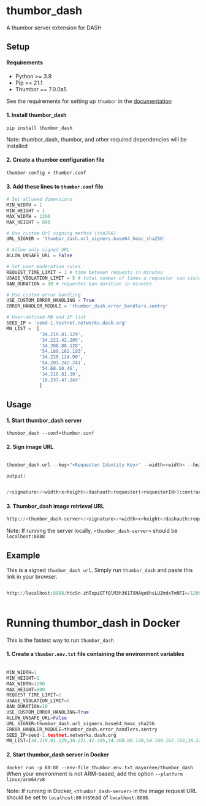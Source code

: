 # thumbor_dash
A thumbor server extension for DASH


## Setup

#### Requirements

- Python >= 3.9
- Pip >= 21.1
- Thumbor == 7.0.0a5

See the requirements for setting up `thumbor` in the [documentation](https://thumbor.readthedocs.io/en/latest/installing.html)

#### 1. Install thumbor_dash

`pip install thumbor_dash`

Note: thumbor_dash, thumbor, and other required dependencies will be installed

#### 2. Create a thumbor configuration file
  
`thumbor-config > thumbor.conf`

#### 3. Add these lines to `thumbor.conf` file

```python
# Set allowed dimensions
MIN_WIDTH = 1
MIN_HEIGHT = 1
MAX_WIDTH = 1200
MAX_HEIGHT = 800

# Use custom Url signing method (sha256)
URL_SIGNER = 'thumbor_dash.url_signers.base64_hmac_sha256'

# Allow only signed URL
ALLOW_UNSAFE_URL = False

# Set user moderation rules
REQUEST_TIME_LIMIT = 1 # time between requests in minutes
USAGE_VIOLATION_LIMIT = 5 # total number of times a requester can violate the time limit before ban
BAN_DURATION = 10 # requester ban duration in minutes

# Use custom error handling
USE_CUSTOM_ERROR_HANDLING = True
ERROR_HANDLER_MODULE = 'thumbor_dash.error_handlers.sentry'

# User-defined MN and IP list
SEED_IP = 'seed-1.testnet.networks.dash.org'
MN_LIST =  [
            '34.219.81.129',
            '34.221.42.205',
            '34.208.88.128',
            '54.189.162.193',
            '34.220.124.90',
            '54.201.242.241',
            '54.68.10.46',
            '34.210.81.39',
            '18.237.47.243'
            ]

```

## Usage

#### 1. Start thumbor_dash server

   `thumbor_dash --conf=thumbor.conf`

#### 2. Sign image URL

   ```python

   thumbor_dash-url --key="<Requester Identity Key>" --width=<width> --height=<height> --dashauth="requester(<requesterId>):contract(<contractId>):document(<documentType>):field(<avatarUrl>):owner(<ownerId>):updatedAt(<updatedAt>)" --filters="<filters>" <imageURL>

   ```

`output:`

   ```python

   /<signature>/<width>x<height>/dashauth:requester(<requesterId>):contract(<contractId>):document(<documentType>):field(<field>):owner(<ownerId>):updatedAt(<updatedAt>)/filters:format(<format>)/<encodedImageUrl>

   ```

#### 3. Thumbor_dash image retrieval URL

   ```python
   http://<thumbor_dash-server>/<signature>/<width>x<height>/dashauth:requester(<requesterId>):contract(<contractId>):document(<documentType>):field(<field>):owner(<ownerId>):updatedAt(<updatedAt>)/filters:format(<format>)/<encodedImageUrl>
   
   ```

   Note: If running the server locally, `<thumbor_dash-server>` should be `localhost:8888`


## Example

 This is a signed `thumbor_dash url`. Simply run `thumbor_dash` and paste this link in your browser.

   ```python

   http://localhost:8888/htcSn-zhTxpiGTfQlM3h361TXNAqo6hsLUZmdxTmNFI=/1200x800/dashauth:requester(26AxVi5bvYYaC94GmeTmqX21vzsSxar2a4imxSE8ULUQ):contract(D6tjxCZzZobDQztc4S1PK7EDwm4CegLARpiKZn6jQc1R):document(thumbnailField):field(avatarUrl):owner(26AxVi5bvYYaC94GmeTmqX21vzsSxar2a4imxSE8ULUQ):updatedAt(1627948894242)/filters:format(jpeg)/https%3A//github.com/thumbor/thumbor/raw/master/example.jpg


   
   ```

# Running thumbor_dash in Docker

This is the fastest way to run `thumbor_dash`

#### 1. Create a `thumbor.env.txt` file containing the environment variables

```python

MIN_WIDTH=1
MIN_HEIGHT=1
MAX_WIDTH=1200
MAX_HEIGHT=800
REQUEST_TIME_LIMIT=1 
USAGE_VIOLATION_LIMIT=5
BAN_DURATION=10
USE_CUSTOM_ERROR_HANDLING=True
ALLOW_UNSAFE_URL=False
URL_SIGNER=thumbor_dash.url_signers.base64_hmac_sha256
ERROR_HANDLER_MODULE=thumbor_dash.error_handlers.sentry
SEED_IP=seed-1.testnet.networks.dash.org
MN_LIST=[34.219.81.129,34.221.42.205,34.208.88.128,54.189.162.193,34.220.124.90,54.201.242.241,54.68.10.46,34.210.81.39,18.237.47.243]

```

#### 2. Start thumbor_dash server in Docker

   `docker run -p 80:80 --env-file thumbor.env.txt mayoreee/thumbor_dash`
When your environment is not ARM-based, add the option `--platform linux/arm64/v8`

Note: If running in Docker, `<thumbor_dash-server>` in the image request URL should be set to `localhost:80` instead of `localhost:8888`.
   



